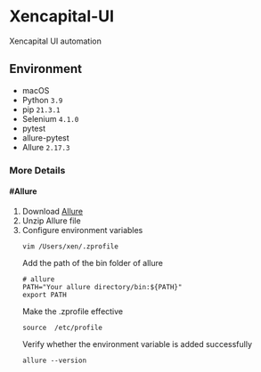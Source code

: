 # Xencapital-UI
Xencapital UI automation

## Environment
- macOS
- Python `3.9`
- pip `21.3.1`
- Selenium `4.1.0`
- pytest 
- allure-pytest
- Allure `2.17.3`

### More Details

#### #Allure
1. Download [Allure](https://github.com/allure-framework/allure2/releases/tag/2.17.3)
2. Unzip Allure file
3. Configure environment variables
    ```shell=zsh
    vim /Users/xen/.zprofile
    ```
   Add the path of the bin folder of allure
   ```
   # allure
   PATH="Your allure directory/bin:${PATH}"
   export PATH
   ```
   Make the .zprofile effective
   ```shell=zsh
   source  /etc/profile
   ```
   Verify whether the environment variable is added successfully
   ```shell=zsh
   allure --version
   ```